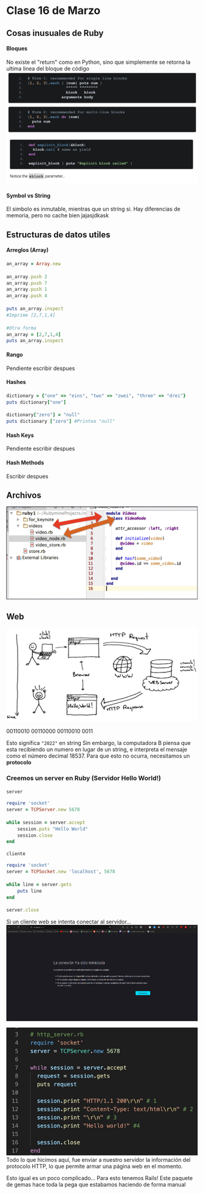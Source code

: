 # Clase 16 de Marzo

## Cosas inusuales de Ruby
#### Bloques
No existe el "return" como en Python, sino que simplemente se retorna la ultima linea del bloque de código
<img src="./img/bloque1.png"></img>
<img src="./img/bloque2.png"></img>

#### Symbol vs String
El simbolo es inmutable, mientras que un string si.
Hay diferencias de memoria, pero no cache bien jajasjdkask

## Estructuras de datos utiles
#### Arreglos (Array)
```ruby
an_array = Array.new

an_array.push 2
an_array.push 7
an_array.push 1
an_array.push 4

puts an_array.inspect
#Imprime [2,7,1,4]

#Otra forma
an_array = [2,7,1,4]
puts an_array.inspect
```
#### Rango
Pendiente escribir despues

#### Hashes
```ruby
dictionary = {"one" => "eins", "two" => "zwei", "three" => "drei"}
puts dictionary["one"]

dictionary["zero"] = "null"
puts dictionary ["zero"] #Printea "null"
```

#### Hash Keys
Pendiente escribir despues

#### Hash Methods
Escribir despues

## Archivos
<img src="./img/archivos.png">

## Web
<img src="./img/web.png">

00110010 00110000 00110010 0011

Esto significa `"2022"` en string
Sin embargo, la computadora B piensa que esta recibiendo un numero en lugar de un string, e interpreta el mensaje como el número decimal 18537. Para que esto no ocurra, necesitamos un **protocolo**

### Creemos un server en Ruby (Servidor Hello World!)
`server`
```ruby
require 'socket'
server = TCPServer.new 5678

while session = server.accept
    session.puts "Hello World"
    session.close
end

```

`cliente`
```ruby
require 'socket'
server = TCPSocket.new 'localhost', 5678

while line = server.gets
    puts line
end

server.close
```

Si un cliente web se intenta conectar al servidor...
<img src="./img/serverfail.png"></img>

<img src="./img/serverwebhttp.png">
Todo lo que hicimos aquí, fue enviar a nuestro servidor la información del protocolo HTTP, lo que permite armar una página web en el momento.

Esto igual es un poco complicado...
Para esto tenemos Rails! Este paquete de gemas hace toda la pega que estabamos haciendo de forma manual


